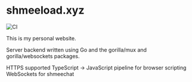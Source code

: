 # shmeeload.xyz

![CI](https://github.com/aljo242/shmeeload.xyz/workflows/go.yml/badge.svg)

This is my personal website.

Server backend written using Go and the gorilla/mux and gorilla/websockets packages.

HTTPS supported
TypeScript -> JavaScript pipeline for browser scripting
WebSockets for shmeechat

